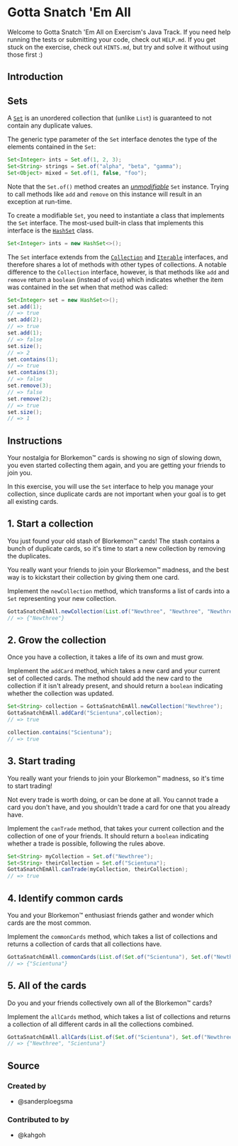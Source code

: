 # Gotta Snatch 'Em All

Welcome to Gotta Snatch 'Em All on Exercism's Java Track.
If you need help running the tests or submitting your code, check out `HELP.md`.
If you get stuck on the exercise, check out `HINTS.md`, but try and solve it without using those first :)

## Introduction

## Sets

A [`Set`][set-docs] is an unordered collection that (unlike `List`) is guaranteed to not contain any duplicate values.

The generic type parameter of the `Set` interface denotes the type of the elements contained in the `Set`:

```java
Set<Integer> ints = Set.of(1, 2, 3);
Set<String> strings = Set.of("alpha", "beta", "gamma");
Set<Object> mixed = Set.of(1, false, "foo");
```

Note that the `Set.of()` method creates an [_unmodifiable_][unmodifiable-set-docs] `Set` instance.
Trying to call methods like `add` and `remove` on this instance will result in an exception at run-time.

To create a modifiable `Set`, you need to instantiate a class that implements the `Set` interface.
The most-used built-in class that implements this interface is the [`HashSet`][hashset-docs] class.

```java
Set<Integer> ints = new HashSet<>();
```

The `Set` interface extends from the [`Collection`][collection-docs] and [`Iterable`][iterable-docs] interfaces, and therefore shares a lot of methods with other types of collections.
A notable difference to the `Collection` interface, however, is that methods like `add` and `remove` return a `boolean` (instead of `void`) which indicates whether the item was contained in the set when that method was called:

```java
Set<Integer> set = new HashSet<>();
set.add(1);
// => true
set.add(2);
// => true
set.add(1);
// => false
set.size();
// => 2
set.contains(1);
// => true
set.contains(3);
// => false
set.remove(3);
// => false
set.remove(2);
// => true
set.size();
// => 1
```

[collection-docs]: https://docs.oracle.com/en/java/javase/21/docs/api/java.base/java/util/Collection.html
[hashset-docs]: https://docs.oracle.com/en/java/javase/21/docs/api/java.base/java/util/HashSet.html
[iterable-docs]: https://docs.oracle.com/en/java/javase/21/docs/api/java.base/java/lang/Iterable.html
[set-docs]: https://docs.oracle.com/en/java/javase/21/docs/api/java.base/java/util/Set.html
[unmodifiable-set-docs]: https://docs.oracle.com/en/java/javase/21/docs/api/java.base/java/util/Set.html#unmodifiable

## Instructions

Your nostalgia for Blorkemon™️ cards is showing no sign of slowing down, you even started collecting them again, and you
are getting your friends to join you.

In this exercise, you will use the `Set` interface to help you manage your collection, since duplicate cards are not
important when your goal is to get all existing cards.

## 1. Start a collection

You just found your old stash of Blorkemon™️ cards!
The stash contains a bunch of duplicate cards, so it's time to start a new collection by removing the duplicates.

You really want your friends to join your Blorkemon™️ madness, and the best way is to kickstart their collection by
giving them one card.

Implement the `newCollection` method, which transforms a list of cards into a `Set` representing your new collection.

```java
GottaSnatchEmAll.newCollection(List.of("Newthree", "Newthree", "Newthree"));
// => {"Newthree"}
```

## 2. Grow the collection

Once you have a collection, it takes a life of its own and must grow.

Implement the `addCard` method, which takes a new card and your current set of collected cards.
The method should add the new card to the collection if it isn't already present, and should return a `boolean`
indicating whether the collection was updated.

```java
Set<String> collection = GottaSnatchEmAll.newCollection("Newthree");
GottaSnatchEmAll.addCard("Scientuna",collection);
// => true

collection.contains("Scientuna");
// => true
```

## 3. Start trading

You really want your friends to join your Blorkemon™️ madness, so it's time to start trading!

Not every trade is worth doing, or can be done at all.
You cannot trade a card you don't have, and you shouldn't trade a card for one that you already have.

Implement the `canTrade` method, that takes your current collection and the collection of one of your friends.
It should return a `boolean` indicating whether a trade is possible, following the rules above.

```java
Set<String> myCollection = Set.of("Newthree");
Set<String> theirCollection = Set.of("Scientuna");
GottaSnatchEmAll.canTrade(myCollection, theirCollection);
// => true
```

## 4. Identify common cards

You and your Blorkemon™️ enthusiast friends gather and wonder which cards are the most common.

Implement the `commonCards` method, which takes a list of collections and returns a collection of cards that all collections
have.

```java
GottaSnatchEmAll.commonCards(List.of(Set.of("Scientuna"), Set.of("Newthree","Scientuna")));
// => {"Scientuna"}
```

## 5. All of the cards

Do you and your friends collectively own all of the Blorkemon™️ cards?

Implement the `allCards` method, which takes a list of collections and returns a collection of all different cards in
all the collections combined.

```java
GottaSnatchEmAll.allCards(List.of(Set.of("Scientuna"), Set.of("Newthree","Scientuna")));
// => {"Newthree", "Scientuna"}
```

## Source

### Created by

- @sanderploegsma

### Contributed to by

- @kahgoh